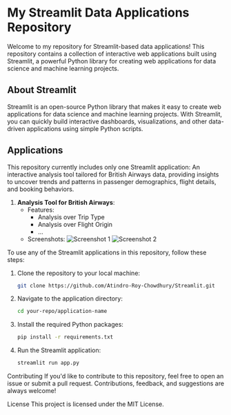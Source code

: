 # My Streamlit Data Applications Repository

Welcome to my repository for Streamlit-based data applications! This repository contains a collection of interactive web applications built using Streamlit, a powerful Python library for creating web applications for data science and machine learning projects.

## About Streamlit

Streamlit is an open-source Python library that makes it easy to create web applications for data science and machine learning projects. With Streamlit, you can quickly build interactive dashboards, visualizations, and other data-driven applications using simple Python scripts.

## Applications

This repository currently includes only one Streamlit application: An interactive analysis tool tailored for British Airways data, providing insights to uncover trends and patterns in passenger demographics, flight details, and booking behaviors.

1. **Analysis Tool for British Airways**: 
   - Features:
     - Analysis over Trip Type
     - Analysis over Flight Origin
     - ...
   - Screenshots:
     ![Screenshot 1](C:\Users\LENOVO\Downloads\11.png)
     ![Screenshot 2]("C:\Users\LENOVO\Downloads\12.png")


To use any of the Streamlit applications in this repository, follow these steps:

1. Clone the repository to your local machine:

   ```bash
   git clone https://github.com/Atindro-Roy-Chowdhury/Streamlit.git

2. Navigate to the application directory:
    ```bash
    cd your-repo/application-name

4. Install the required Python packages:
   ```bash
   pip install -r requirements.txt
   
5. Run the Streamlit application:

   ```bash
   streamlit run app.py

Contributing
If you'd like to contribute to this repository, feel free to open an issue or submit a pull request. Contributions, feedback, and suggestions are always welcome!

License
This project is licensed under the MIT License.
